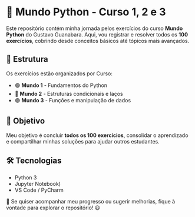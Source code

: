 # 🚀 Mundo Python - Curso 1, 2 e 3  

Este repositório contém minha jornada pelos exercícios do curso **Mundo Python** do Gustavo Guanabara. Aqui, vou registrar e resolver todos os **100 exercícios**, cobrindo desde conceitos básicos até tópicos mais avançados.  

## 📌 Estrutura  

Os exercícios estão organizados por Curso:  
- 🟢 **Mundo 1** - Fundamentos do Python  
- 🔵 **Mundo 2** - Estruturas condicionais e laços  
- 🟣 **Mundo 3** - Funções e manipulação de dados  

## 🎯 Objetivo  

Meu objetivo é concluir **todos os 100 exercícios**, consolidar o aprendizado e compartilhar minhas soluções para ajudar outros estudantes.  

## 🛠 Tecnologias  

- Python 3  
- Jupyter Notebook) 
- VS Code / PyCharm  

📢 Se quiser acompanhar meu progresso ou sugerir melhorias, fique à vontade para explorar o repositório! 😃  
